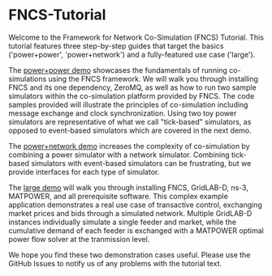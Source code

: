 FNCS-Tutorial
=============
Welcome to the Framework for Network Co-Simulation (FNCS) Tutorial.
This tutorial features three step-by-step guides that target the basics
('power+power', 'power+network') and a fully-featured use case ('large').

The [power+power demo](demo-power-power) showcases the
fundamentals of running co-simulations using the FNCS framework. We will
walk you through installing FNCS and its one dependency, ZeroMQ, as well
as how to run two sample simulators within the co-simulation platform
provided by FNCS. The code samples provided will illustrate the
principles of co-simulation including message exchange and clock
synchronization. Using two toy power simulators are representative of
what we call "tick-based" simulators, as opposed to event-based
simulators which are covered in the next demo.

The [power+network demo](demo-power-network) increases the complexity of
co-simulation by combining a power simulator with a network simulator.
Combining tick-based simulators with event-based simulators can be
frustrating, but we provide interfaces for each type of simulator.

The [large demo](demo-large) will walk you through installing FNCS,
GridLAB-D, ns-3, MATPOWER, and all prerequisite software. This complex
example application demonstrates a real use case of transactive control,
exchanging market prices and bids through a simulated network. Multiple
GridLAB-D instances individually simulate a single feeder and market,
while the cumulative demand of each feeder is exchanged with a MATPOWER
optimal power flow solver at the tranmission level.

We hope you find these two demonstration cases useful. Please use the
GitHub Issues to notify us of any problems with the tutorial text.
